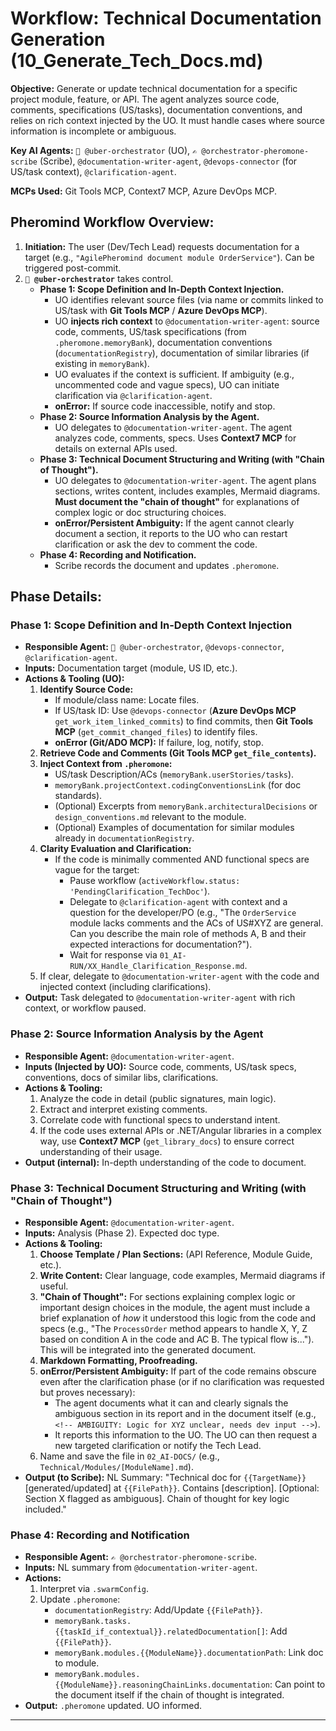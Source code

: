 # Workflow: Technical Documentation Generation (10_Generate_Tech_Docs.md)

**Objective:** Generate or update technical documentation for a specific project module, feature, or API. The agent analyzes source code, comments, specifications (US/tasks), documentation conventions, and relies on rich context injected by the UO. It must handle cases where source information is incomplete or ambiguous.

**Key AI Agents:** `🧐 @uber-orchestrator` (UO), `✍️ @orchestrator-pheromone-scribe` (Scribe), `@documentation-writer-agent`, `@devops-connector` (for US/task context), `@clarification-agent`.

**MCPs Used:** Git Tools MCP, Context7 MCP, Azure DevOps MCP.

## Pheromind Workflow Overview:

1.  **Initiation:** The user (Dev/Tech Lead) requests documentation for a target (e.g., `"AgilePheromind document module OrderService"`). Can be triggered post-commit.
2.  **`🧐 @uber-orchestrator`** takes control.
    *   **Phase 1: Scope Definition and In-Depth Context Injection.**
        *   UO identifies relevant source files (via name or commits linked to US/task with **Git Tools MCP** / **Azure DevOps MCP**).
        *   UO **injects rich context** to `@documentation-writer-agent`: source code, comments, US/task specifications (from `.pheromone.memoryBank`), documentation conventions (`documentationRegistry`), documentation of similar libraries (if existing in `memoryBank`).
        *   UO evaluates if the context is sufficient. If ambiguity (e.g., uncommented code and vague specs), UO can initiate clarification via `@clarification-agent`.
        *   **onError:** If source code inaccessible, notify and stop.
    *   **Phase 2: Source Information Analysis by the Agent.**
        *   UO delegates to `@documentation-writer-agent`. The agent analyzes code, comments, specs. Uses **Context7 MCP** for details on external APIs used.
    *   **Phase 3: Technical Document Structuring and Writing (with "Chain of Thought").**
        *   UO delegates to `@documentation-writer-agent`. The agent plans sections, writes content, includes examples, Mermaid diagrams. **Must document the "chain of thought"** for explanations of complex logic or doc structuring choices.
        *   **onError/Persistent Ambiguity:** If the agent cannot clearly document a section, it reports to the UO who can restart clarification or ask the dev to comment the code.
    *   **Phase 4: Recording and Notification.**
        *   Scribe records the document and updates `.pheromone`.

## Phase Details:

### Phase 1: Scope Definition and In-Depth Context Injection
*   **Responsible Agent:** `🧐 @uber-orchestrator`, `@devops-connector`, `@clarification-agent`.
*   **Inputs:** Documentation target (module, US ID, etc.).
*   **Actions & Tooling (UO):**
    1.  **Identify Source Code:**
        *   If module/class name: Locate files.
        *   If US/task ID: Use `@devops-connector` (**Azure DevOps MCP** `get_work_item_linked_commits`) to find commits, then **Git Tools MCP** (`get_commit_changed_files`) to identify files.
        *   **onError (Git/ADO MCP):** If failure, log, notify, stop.
    2.  **Retrieve Code and Comments (Git Tools MCP `get_file_contents`).**
    3.  **Inject Context from `.pheromone`:**
        *   US/task Description/ACs (`memoryBank.userStories/tasks`).
        *   `memoryBank.projectContext.codingConventionsLink` (for doc standards).
        *   (Optional) Excerpts from `memoryBank.architecturalDecisions` or `design_conventions.md` relevant to the module.
        *   (Optional) Examples of documentation for similar modules already in `documentationRegistry`.
    4.  **Clarity Evaluation and Clarification:**
        *   If the code is minimally commented AND functional specs are vague for the target:
            *   Pause workflow (`activeWorkflow.status: 'PendingClarification_TechDoc'`).
            *   Delegate to `@clarification-agent` with context and a question for the developer/PO (e.g., "The `OrderService` module lacks comments and the ACs of US#XYZ are general. Can you describe the main role of methods A, B and their expected interactions for documentation?").
            *   Wait for response via `01_AI-RUN/XX_Handle_Clarification_Response.md`.
    5.  If clear, delegate to `@documentation-writer-agent` with the code and injected context (including clarifications).
*   **Output:** Task delegated to `@documentation-writer-agent` with rich context, or workflow paused.

### Phase 2: Source Information Analysis by the Agent
*   **Responsible Agent:** `@documentation-writer-agent`.
*   **Inputs (Injected by UO):** Source code, comments, US/task specs, conventions, docs of similar libs, clarifications.
*   **Actions & Tooling:**
    1.  Analyze the code in detail (public signatures, main logic).
    2.  Extract and interpret existing comments.
    3.  Correlate code with functional specs to understand intent.
    4.  If the code uses external APIs or .NET/Angular libraries in a complex way, use **Context7 MCP** (`get_library_docs`) to ensure correct understanding of their usage.
*   **Output (internal):** In-depth understanding of the code to document.

### Phase 3: Technical Document Structuring and Writing (with "Chain of Thought")
*   **Responsible Agent:** `@documentation-writer-agent`.
*   **Inputs:** Analysis (Phase 2). Expected doc type.
*   **Actions & Tooling:**
    1.  **Choose Template / Plan Sections:** (API Reference, Module Guide, etc.).
    2.  **Write Content:** Clear language, code examples, Mermaid diagrams if useful.
    3.  **"Chain of Thought":** For sections explaining complex logic or important design choices in the module, the agent must include a brief explanation of *how* it understood this logic from the code and specs (e.g., "The `ProcessOrder` method appears to handle X, Y, Z based on condition A in the code and AC B. The typical flow is..."). This will be integrated into the generated document.
    4.  **Markdown Formatting, Proofreading.**
    5.  **onError/Persistent Ambiguity:** If part of the code remains obscure even after the clarification phase (or if no clarification was requested but proves necessary):
        *   The agent documents what it can and clearly signals the ambiguous section in its report and in the document itself (e.g., `<!-- AMBIGUITY: Logic for XYZ unclear, needs dev input -->`).
        *   It reports this information to the UO. The UO can then request a new targeted clarification or notify the Tech Lead.
    6.  Name and save the file in `02_AI-DOCS/` (e.g., `Technical/Modules/[ModuleName].md`).
*   **Output (to Scribe):** NL Summary: "Technical doc for `{{TargetName}}` [generated/updated] at `{{FilePath}}`. Contains [description]. [Optional: Section X flagged as ambiguous]. Chain of thought for key logic included."

### Phase 4: Recording and Notification
*   **Responsible Agent:** `✍️ @orchestrator-pheromone-scribe`.
*   **Inputs:** NL summary from `@documentation-writer-agent`.
*   **Actions:**
    1.  Interpret via `.swarmConfig`.
    2.  Update `.pheromone`:
        *   `documentationRegistry`: Add/Update `{{FilePath}}`.
        *   `memoryBank.tasks.{{taskId_if_contextual}}.relatedDocumentation[]`: Add `{{FilePath}}`.
        *   `memoryBank.modules.{{ModuleName}}.documentationPath`: Link doc to module.
        *   `memoryBank.modules.{{ModuleName}}.reasoningChainLinks.documentation`: Can point to the document itself if the chain of thought is integrated.
*   **Output:** `.pheromone` updated. UO informed.

---